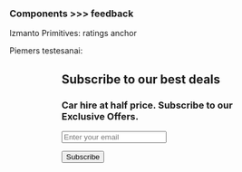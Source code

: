 ### Components >>> feedback

Izmanto Primitives:
ratings
anchor

Piemers testesanai:

<style>
  .box {
    width: 320px;
    margin: 20px auto;
  }
</style>
<div class="box">
  <div class="block--feedback">
    <h2 class="heading-alternative_subscribe">Subscribe to our best deals</h2>
    <h3 class="heading-subject_subscribe">Car hire at half price. Subscribe to our Exclusive Offers.</h3>
    <form>
    <input class="form-input_subscribe" type="text" name="txt" placeholder="Enter your email">
    </form>
    <button class="btn-main_form">Subscribe</button>
  </div>
</div>